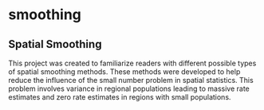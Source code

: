 # smoothing
## Spatial Smoothing
This project was created to familiarize readers with different possible types of spatial smoothing methods. These methods were developed to help reduce the influence of the small number problem in spatial statistics. This problem involves variance in regional populations leading to massive rate estimates and zero rate estimates in regions with small populations.
